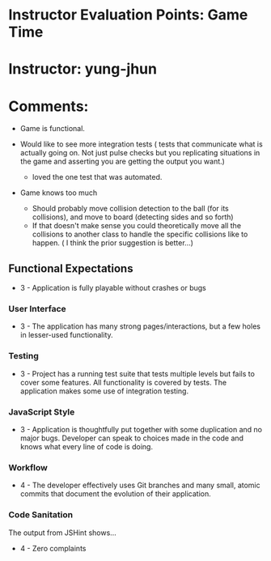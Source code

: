 # Instructor Evaluation Points: Game Time
# Instructor: yung-jhun
# Comments:

- Game is functional.

- Would like to see more integration tests ( tests that communicate what is actually going on. Not just pulse checks but you replicating situations in the game and asserting you are getting the output you want.)
  - loved the one test that was automated.

- Game knows too much
  - Should probably move collision detection to the ball (for its collisions), and move to board (detecting sides and so forth)
  - If that doesn't make sense you could theoretically move all the collisions to another class to handle the specific collisions like to happen. ( I think the prior suggestion is better...)


## Functional Expectations

* 3 - Application is fully playable without crashes or bugs

### User Interface

* 3 - The application has many strong pages/interactions, but a few holes in lesser-used functionality.

### Testing

* 3 - Project has a running test suite that tests multiple levels but fails to cover some features. All functionality is covered by tests. The application makes some use of integration testing.

### JavaScript Style

* 3 - Application is thoughtfully put together with some duplication and no major bugs. Developer can speak to choices made in the code and knows what every line of code is doing.

### Workflow

* 4 - The developer effectively uses Git branches and many small, atomic commits that document the evolution of their application.

### Code Sanitation

The output from JSHint shows…

* 4 - Zero complaints
